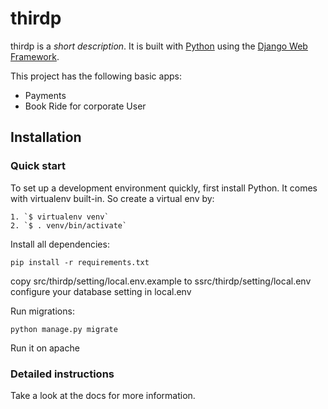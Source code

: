 

# thirdp

thirdp is a _short description_. It is built with [Python][0] using the [Django Web Framework][1].

This project has the following basic apps:

* Payments
* Book Ride for corporate User

## Installation

### Quick start

To set up a development environment quickly, first install Python. It
comes with virtualenv built-in. So create a virtual env by:

    1. `$ virtualenv venv`
    2. `$ . venv/bin/activate`

Install all dependencies:

    pip install -r requirements.txt

copy src/thirdp/setting/local.env.example to ssrc/thirdp/setting/local.env
configure your database setting in local.env

Run migrations:

    python manage.py migrate
   
Run it on apache

### Detailed instructions

Take a look at the docs for more information.

[0]: https://www.python.org/
[1]: https://www.djangoproject.com/
